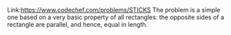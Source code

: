 Link:https://www.codechef.com/problems/STICKS
The problem is a simple one based on a very basic property of all rectangles: the opposite sides of a rectangle are parallel, and hence, equal in length. 
